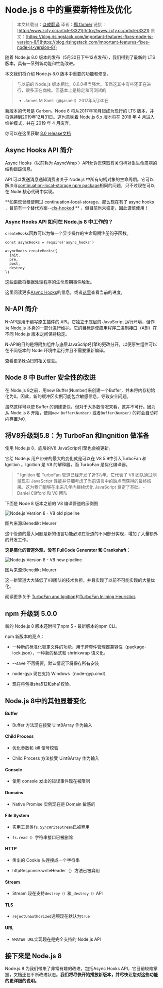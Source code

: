 # Node.js 8 中的重要新特性及优化

> 本文转载自：[众成翻译](http://www.zcfy.cc)
> 译者：[郑 farmer](http://www.zcfy.cc/@undefined)
> 链接：[http://www.zcfy.cc/article/3321](http://www.zcfy.cc/article/3321)
> 原文：[https://blog.risingstack.com/important-features-fixes-node-js-version-8/](https://blog.risingstack.com/important-features-fixes-node-js-version-8/)

随着 Node.js 8.0 版本的发布（5月30日下午12点发布），我们得到了最新的 LTS 版本，具有一系列新功能和性能改进。

本文我们将介绍 Node.js 8.0 版本中重要的功能和修复。

> 与以前的 Node.js 版本相比，8.0.0相当强大。虽然这其中有些还正在进行，很多正在商榷。但基本上是稳定和可测试的
> 
> - James M Snell（@jasnell）2017年5月30日

新版本的代号是 Carbon。Node 8 将从2017年10月起成为现行的 LTS 版本，并将保持到2019年12月31日。这也意味着 Node.js 6.x 版本将在 2018 年 4 月进入维护模式，并在 2019 年 4 月废弃。

你可以在这里获取 [8.0 release文档](https://nodejs.org/download/rc/v8.0.0-rc.2/)

## Async Hooks API 简介

Async Hooks（以前称为 AsyncWrap ）API允许您获取有关句柄对象生命周期的结构跟踪信息。

API 可以发送消息通知消费者关于 Node.js 中所有句柄对象的生命周期。它可以解决与[continuation-local-storage npm package](https://www.npmjs.com/package/continuation-local-storage)相同的问题，只不过现在可以在 Node 核心代码中实现。

**如果您曾经使用过 continuation-local-storage，那么现在有了 async hooks ，目前有一个替代方案--[cls-hooked](https://www.npmjs.com/package/cls-hooked) ** ，但目前尚未稳定，因此谨慎使用！

### Async Hooks API 如何在 Node.js 8 中工作的？

`createHooks`函数可以为每一个异步操作的生命周期注册钩子函数。

    const asyncHooks = require('async_hooks')

    asyncHooks.createHooks({  
      init,
      pre,
      post,
      destroy
    })

这些函数将根据处理程序的生命周期事件触发。

这里阅读更多[Async Hooks](https://github.com/nodejs/diagnostics/tree/master/tracing/AsyncWrap)的信息，或者[这里](https://github.com/thlorenz/node/pull/2/files)查看当前的进度。

## N-API 简介

N-API是用于编写原生插件的 API。它独立于底层的 JavaScript 运行环境，但作为 Node.js 本身的一部分进行维护。它的目标是使应用程序二进制接口（ABI）在不同 Node.js 版本之间保持稳定。

N-API的目的是将附加组件与底层JavaScript引擎的更改分开，以便原生组件可以在不同版本的 Node 环境中运行并且不需要重新编译。

查看更多[N-API](https://nodejs.org/dist/latest-v7.x/docs/api/n-api.html)的相关信息。

## Node 8 中 Buffer 安全性的改进

在 Node.js 8之前，用new Buffer(Number)来创建一个Buffer，并未将内存初始化为0。因此，新的缓冲区实例可能包含敏感信息，导致安全问题。

虽然这样可以使 Buffer 的创建更快，但对于大多数情况来看，这并不可行。因为从 Node.js 8 开始，使用`new Buffer(Number)` 或者`Buffer(Number)` 的将会自动将内存置为0.

## 将V8升级到5.8：为 TurboFan 和Ingnition 做准备

使用 Node.js 8，底层的V8 JavaScript引擎也会被更新。

它给 Node.js 用户带来的最大的变化就是可以在 V8 5.9中引入TurboFan 和 Ignition 。Ignition 是 V8 的解释器，而 TurboFan 是优化编译器。

> “ Ignition 和 TurboFan 管道已经开发了近3½年。它代表了 V8 团队通过测量现实 JavaScript 性能并仔细考虑了当前语言中的缺点而获得的最终结果。这为我们能够在未来几年内继续优化 JavaScript 奠定了基础。- Daniel Clifford 和 V8 团队

下面是 Node 8 版本之前的 V8 编译管道的示例图

![Node.js Version 8 - V8 old pipeline](http://p0.qhimg.com/t012094942ee846e841.png)

图片来源:Benedikt Meurer

这个管道的最大问题是新的语言功能必须在管道的不同部分实现，增加了大量额外的开发工作。

**这是简化的管道外观，没有 FullCode Generator 和 Crankshaft：**

![Node.js Version 8 - V8 new pipeline](http://p0.qhimg.com/t01564ae8d5d21ffd9f.png)

图片来源:Benedikt Meurer

这一新管道大大降低了V8团队的技术负担，并且实现了以前不可能实现的大量优化。

阅读更多关于 [TurboFan and Ignition](http://benediktmeurer.de/2016/11/25/v8-behind-the-scenes-november-edition/)和[TurboFan Inlining Heuristics](https://docs.google.com/document/d/1VoYBhpDhJC4VlqMXCKvae-8IGuheBGxy32EOgC2LnT8/edit)

## npm 升级到 5.0.0

新的 Node.js 8 版本还附带了npm 5 - 最新版本的npm CLI。

npm 新版本的亮点：

*   一种新的标准化锁定文件的功能，用于跨套件管理器兼容性（package-lock.json），一种新的格式和 shrinkwrap 语义化。

*   --save 不再需要，默认情况下将保存所有安装

*   node-gyp 现在支持 Windows（node-gyp.cmd）

*   现在将包括sha512和sha1校验。

## Node.js 8中的其他显着变化

#### Buffer

*   Buffer 方法现在接受 Uint8Array 作为输入

#### Child Process

*   优化参数和 kill 信号校验

*   Child Process 方法接受 Uint8Array 作为输入

#### Console

*   使用 console 发出的错误事件现在被限制

#### Domains

*   Native Promise 实例现在是 Domain 敏感的

#### File System

*   实用工具类`fs.SyncWriteStream`已被弃用

*   `fs.read（）`字符串接口已被删除

#### HTTP

*   传出的 Cookie 头连接成一个字符串

*   httpResponse.writeHeader（）方法已被弃用

#### Stream

*   Stream 现在支持`destroy（）`和`_destroy（）`API

#### TLS

*   `rejectUnauthorized`选项现在默认为`true`

#### URL

*   `WHATWG URL`实现现在是完全支持的 Node.js API

## 接下来是 Node.js 8

Node.js 8 为我们带来了非常有趣的改进，包括Async Hooks API，它目前较难掌握，文档还在不断改进状态。**我们将尽快开始播放新版本，并尽快让您对这些功能的更详细的说明。**